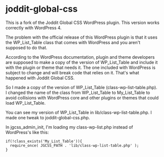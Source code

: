 joddit-global-css
=================

This is a fork of the Joddit Global CSS WordPress plugin. This version works correctly with WordPress 4.

The problem with the official release of this WordPress plugin is that it uses the WP_List_Table class that comes
with WordPress and you aren't supposed to do that.

According to the WordPress documentation, plugin and theme developers are supposed to make a copy of the version
of WP_List_Table and include it with the plugin or theme that needs it. The one included with WordPress is 
subject to change and will break code that relies on it. That's what happened with Joddit Global CSS.

So I made a copy of the version of WP_List_Table (class-wp-list-table.php). I changed the name of the class
from WP_List_Table to My_List_Table to avoid collisions with WordPress core and other plugins or themes that could
load WP_List_Table.

You can see my version of WP_List_Table in lib/class-wp-list-table.php. I made one tweak to joddit-global-css.php.

In jgcss_admin_init, I'm loading my class-wp-list.php instead of WordPress's like this:

```
if(!class_exists('My_List_Table')){
  require_once( JGCSS_PATH . 'lib/class-wp-list-table.php' );
}
```
